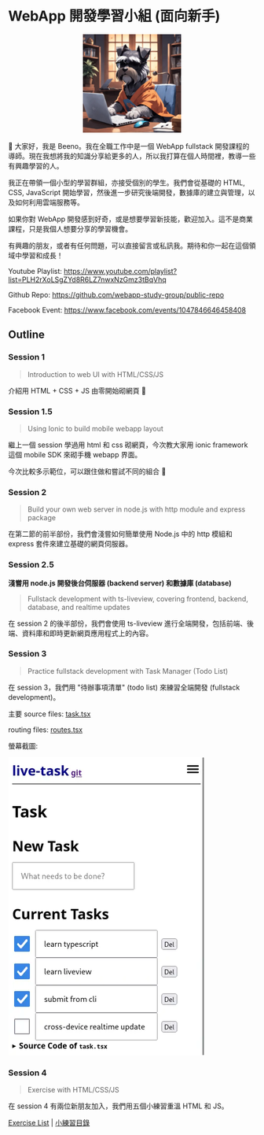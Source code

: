 # WebApp 開發學習小組 (面向新手)

<div align="center">
<img src="./logo/logo.webp" width="200">
</div>

👋 大家好，我是 Beeno。我在全職工作中是一個 WebApp fullstack 開發課程的導師。現在我想將我的知識分享給更多的人，所以我打算在個人時間裡，教導一些有興趣學習的人。

我正在帶領一個小型的學習群組，亦接受個別的學生。我們會從基礎的 HTML, CSS, JavaScript 開始學習，然後進一步研究後端開發，數據庫的建立與管理，以及如何利用雲端服務等。

如果你對 WebApp 開發感到好奇，或是想要學習新技能，歡迎加入。這不是商業課程，只是我個人想要分享的學習機會。

有興趣的朋友，或者有任何問題，可以直接留言或私訊我。期待和你一起在這個領域中學習和成長！

Youtube Playlist: https://www.youtube.com/playlist?list=PLH2rXoLSgZYd8R6LZ7nwxNzGmz3tBqVhq

Github Repo: https://github.com/webapp-study-group/public-repo

Facebook Event: https://www.facebook.com/events/1047846646458408

## Outline

### Session 1

> Introduction to web UI with HTML/CSS/JS

介紹用 HTML + CSS + JS 由零開始砌網頁 🌱

### Session 1.5

> Using Ionic to build mobile webapp layout

繼上一個 session 學過用 html 和 css 砌網頁，今次教大家用 ionic framework 這個 mobile SDK 來砌手機 webapp 界面。

今次比較多示範位，可以跟住做和嘗試不同的組合 💪

### Session 2

> Build your own web server in node.js with http module and express package

在第二節的前半部份，我們會淺嘗如何簡單使用 Node.js 中的 http 模組和 express 套件來建立基礎的網頁伺服器。

### Session 2.5

**淺嘗用 node.js 開發後台伺服器 (backend server) 和數據庫 (database)**

> Fullstack development with ts-liveview, covering frontend, backend, database, and realtime updates

在 session 2 的後半部份，我們會使用 ts-liveview 進行全端開發，包括前端、後端、資料庫和即時更新網頁應用程式上的內容。

### Session 3

> Practice fullstack development with Task Manager (Todo List)

在 session 3，我們用 "待辦事項清單" (todo list) 來練習全端開發 (fullstack development)。

主要 source files: [task.tsx](./session-3/server/app/pages/task.tsx)

routing files: [routes.tsx](./session-3/server/app/routes.tsx)

螢幕截圖:

![螢幕截圖](./session-3/screenshot.webp)

### Session 4

> Exercise with HTML/CSS/JS

在 session 4 有兩位新朋友加入，我們用五個小練習重溫 HTML 和 JS。

[Exercise List](./session-4/README.md) | [小練習目錄](./session-4/README-zh-hk.md)
